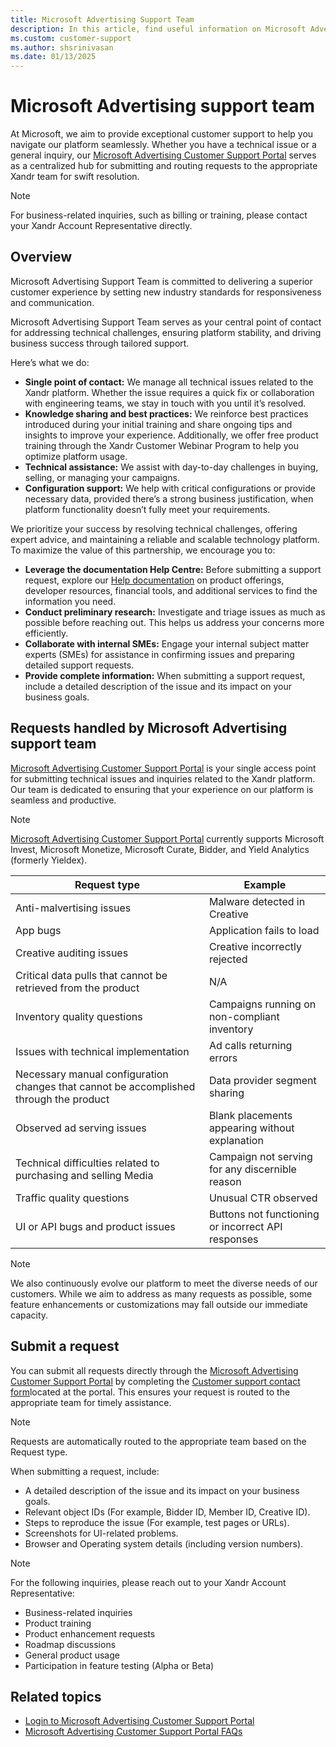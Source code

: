 ```yaml
---
title: Microsoft Advertising Support Team
description: In this article, find useful information on Microsoft Advertising Customer Support.
ms.custom: customer-support
ms.author: shsrinivasan
ms.date: 01/13/2025
---
```


# Microsoft Advertising support team

At Microsoft, we aim to provide exceptional customer support to help you navigate our platform seamlessly. Whether you have a technical issue or a general inquiry, our [Microsoft Advertising Customer Support Portal](https://support.ads.microsoft.com) serves as a centralized hub for submitting and routing requests to the appropriate Xandr team for swift resolution. 
> [!NOTE] 
> For business-related inquiries, such as billing or training, please contact your Xandr Account Representative directly. 

## Overview

Microsoft Advertising Support Team is committed to delivering a superior customer experience by setting new industry standards for responsiveness and communication.  

Microsoft Advertising Support Team serves as your central point of contact for addressing technical challenges, ensuring platform stability, and driving business success through tailored support.

Here’s what we do: 

- **Single point of contact:** We manage all technical issues related to the Xandr platform. Whether the issue requires a quick fix or collaboration with engineering teams, we stay in touch with you until it’s resolved. 
- **Knowledge sharing and best practices:** We reinforce best practices introduced during your initial training and share ongoing tips and insights to improve your experience. Additionally, we offer free product training through the Xandr Customer Webinar Program to help you optimize platform usage. 
- **Technical assistance:** We assist with day-to-day challenges in buying, selling, or managing your campaigns. 
- **Configuration support:** We help with critical configurations or provide necessary data, provided there’s a strong business justification, when platform functionality doesn’t fully meet your requirements.
<!-- - **Delivering value at no additional cost:** Microsoft Advertising Support Team is included in your partnership with us. For any questions, your Xandr Account Representative is available to assist.--> 

We prioritize your success by resolving technical challenges, offering expert advice, and maintaining a reliable and scalable technology platform. To maximize the value of this partnership, we encourage you to: 

- **Leverage the documentation Help Centre:** Before submitting a support request, explore our [Help documentation](https://learn.microsoft.com/xandr/) on product offerings, developer resources, financial tools, and additional services to find the information you need. 
- **Conduct preliminary research:** Investigate and triage issues as much as possible before reaching out. This helps us address your concerns more efficiently. 
- **Collaborate with internal SMEs:** Engage your internal subject matter experts (SMEs) for assistance in confirming issues and preparing detailed support requests. 
- **Provide complete information:** When submitting a support request, include a detailed description of the issue and its impact on your business goals. 

## Requests handled by Microsoft Advertising support team

[Microsoft Advertising Customer Support Portal](https://support.ads.microsoft.com) is your single access point for submitting technical issues and inquiries related to the Xandr platform. Our team is dedicated to ensuring that your experience on our platform is seamless and productive. 
 
> [!NOTE] 
> [Microsoft Advertising Customer Support Portal](https://support.ads.microsoft.com) currently supports Microsoft Invest, Microsoft Monetize, Microsoft Curate, Bidder, and Yield Analytics (formerly Yieldex). 

 | Request type | Example |
|---|---|
| Anti-malvertising issues | Malware detected in Creative  |
| App bugs | Application fails to load  |
| Creative auditing issues | Creative incorrectly rejected  | 
| Critical data pulls that cannot be retrieved from the product | N/A | 
| Inventory quality questions | Campaigns running on non-compliant inventory | 
| Issues with technical implementation | Ad calls returning errors  | 
| Necessary manual configuration changes that cannot be accomplished through the product | Data provider segment sharing  | 
| Observed ad serving issues | Blank placements appearing without explanation | 
| Technical difficulties related to purchasing and selling Media | Campaign not serving for any discernible reason | 
| Traffic quality questions | Unusual CTR observed  | 
| UI or API bugs and product issues | Buttons not functioning or incorrect API responses | 

> [!NOTE]
> We also continuously evolve our platform to meet the diverse needs of our customers. While we aim to address as many requests as possible, some feature enhancements or customizations may fall outside our immediate capacity. 

## Submit a request

You can submit all requests directly through the [Microsoft Advertising Customer Support Portal](https://support.ads.microsoft.com) by completing the [Customer support contact form](https://support.ads.microsoft.com/contact-support)located at the portal. This ensures your request is routed to the appropriate team for timely assistance. 

> [!NOTE]
> Requests are automatically routed to the appropriate team based on the Request type. 

When submitting a request, include: 
- A detailed description of the issue and its impact on your business goals. 
- Relevant object IDs (For example, Bidder ID, Member ID, Creative ID). 
- Steps to reproduce the issue (For example, test pages or URLs). 
- Screenshots for UI-related problems. 
- Browser and Operating system details (including version numbers). 

> [!NOTE] 
> For the following inquiries, please reach out to your Xandr Account Representative: 
> - Business-related inquiries 
> - Product training 
> - Product enhancement requests 
> - Roadmap discussions 
> - General product usage 
> - Participation in feature testing (Alpha or Beta) 


## Related topics

- [Login to Microsoft Advertising Customer Support Portal](xcs-logging-in-to-the-customer-support-portal.md)
- [Microsoft Advertising Customer Support Portal FAQs](xcs-customer-support-portal-faqs.md)